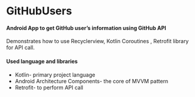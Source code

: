 # GitHubUsers

#### Android App to get GitHub user’s information using GitHub API

Demonstrates how to use Recyclerview, Kotlin Coroutines , Retrofit library for API call.

#### Used language and libraries
 * Kotlin- primary project language
 * Android Architecture Components- the core of MVVM pattern
 * Retrofit- to perform API call
